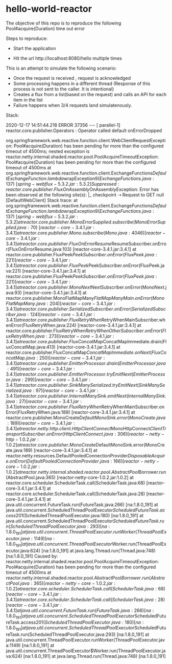 # hello-world-reactor

The objective of this repo is to reproduce the following Pool#acquire(Duration) time out error



Steps to reproduce:

- Start the application

- Hit the url http://localhost:8080/hello multiple times

This is an attempt to simulate the following scenario:

- Once the request is received , request is acknowledged
- Some processing happens in a different thread (Response of this process is not sent to the caller. It is intentional)
- Creates a flux from a list(based on the request) and calls an API for each item in the list 
- Failure happens when 3/4 requests land simulatenously.


Stack: 

2020-12-17 14:51:44.218 ERROR 37356 --- [     parallel-1] reactor.core.publisher.Operators         : Operator called default onErrorDropped

org.springframework.web.reactive.function.client.WebClientRequestException: Pool#acquire(Duration) has been pending for more than the configured timeout of 4500ms; nested exception is reactor.netty.internal.shaded.reactor.pool.PoolAcquireTimeoutException: Pool#acquire(Duration) has been pending for more than the configured timeout of 4500ms
	at org.springframework.web.reactive.function.client.ExchangeFunctions$DefaultExchangeFunction.lambda$wrapException$9(ExchangeFunctions.java:137) ~[spring-webflux-5.3.2.jar:5.3.2]
	Suppressed: reactor.core.publisher.FluxOnAssembly$OnAssemblyException: 
Error has been observed at the following site(s):
	|_ checkpoint ⇢ Request to GET null [DefaultWebClient]
Stack trace:
		at org.springframework.web.reactive.function.client.ExchangeFunctions$DefaultExchangeFunction.lambda$wrapException$9(ExchangeFunctions.java:137) ~[spring-webflux-5.3.2.jar:5.3.2]
		at reactor.core.publisher.MonoErrorSupplied.subscribe(MonoErrorSupplied.java:70) ~[reactor-core-3.4.1.jar:3.4.1]
		at reactor.core.publisher.Mono.subscribe(Mono.java:4046) [reactor-core-3.4.1.jar:3.4.1]
		at reactor.core.publisher.FluxOnErrorResume$ResumeSubscriber.onError(FluxOnErrorResume.java:103) [reactor-core-3.4.1.jar:3.4.1]
		at reactor.core.publisher.FluxPeek$PeekSubscriber.onError(FluxPeek.java:221) [reactor-core-3.4.1.jar:3.4.1]
		at reactor.core.publisher.FluxPeek$PeekSubscriber.onError(FluxPeek.java:221) [reactor-core-3.4.1.jar:3.4.1]
		at reactor.core.publisher.FluxPeek$PeekSubscriber.onError(FluxPeek.java:221) [reactor-core-3.4.1.jar:3.4.1]
		at reactor.core.publisher.MonoNext$NextSubscriber.onError(MonoNext.java:93) [reactor-core-3.4.1.jar:3.4.1]
		at reactor.core.publisher.MonoFlatMapMany$FlatMapManyMain.onError(MonoFlatMapMany.java:204) [reactor-core-3.4.1.jar:3.4.1]
		at reactor.core.publisher.SerializedSubscriber.onError(SerializedSubscriber.java:124) [reactor-core-3.4.1.jar:3.4.1]
		at reactor.core.publisher.FluxRetryWhen$RetryWhenMainSubscriber.whenError(FluxRetryWhen.java:224) [reactor-core-3.4.1.jar:3.4.1]
		at reactor.core.publisher.FluxRetryWhen$RetryWhenOtherSubscriber.onError(FluxRetryWhen.java:273) [reactor-core-3.4.1.jar:3.4.1]
		at reactor.core.publisher.FluxConcatMap$ConcatMapImmediate.drain(FluxConcatMap.java:413) [reactor-core-3.4.1.jar:3.4.1]
		at reactor.core.publisher.FluxConcatMap$ConcatMapImmediate.onNext(FluxConcatMap.java:250) [reactor-core-3.4.1.jar:3.4.1]
		at reactor.core.publisher.EmitterProcessor.drain(EmitterProcessor.java:491) [reactor-core-3.4.1.jar:3.4.1]
		at reactor.core.publisher.EmitterProcessor.tryEmitNext(EmitterProcessor.java:299) [reactor-core-3.4.1.jar:3.4.1]
		at reactor.core.publisher.SinkManySerialized.tryEmitNext(SinkManySerialized.java:97) [reactor-core-3.4.1.jar:3.4.1]
		at reactor.core.publisher.InternalManySink.emitNext(InternalManySink.java:27) [reactor-core-3.4.1.jar:3.4.1]
		at reactor.core.publisher.FluxRetryWhen$RetryWhenMainSubscriber.onError(FluxRetryWhen.java:189) [reactor-core-3.4.1.jar:3.4.1]
		at reactor.core.publisher.MonoCreate$DefaultMonoSink.error(MonoCreate.java:189) [reactor-core-3.4.1.jar:3.4.1]
		at reactor.netty.http.client.HttpClientConnect$MonoHttpConnect$ClientTransportSubscriber.onError(HttpClientConnect.java:306) [reactor-netty-http-1.0.2.jar:1.0.2]
		at reactor.core.publisher.MonoCreate$DefaultMonoSink.error(MonoCreate.java:189) [reactor-core-3.4.1.jar:3.4.1]
		at reactor.netty.resources.DefaultPooledConnectionProvider$DisposableAcquire.onError(DefaultPooledConnectionProvider.java:166) [reactor-netty-core-1.0.2.jar:1.0.2]
		at reactor.netty.internal.shaded.reactor.pool.AbstractPool$Borrower.run(AbstractPool.java:365) [reactor-netty-core-1.0.2.jar:1.0.2]
		at reactor.core.scheduler.SchedulerTask.call(SchedulerTask.java:68) [reactor-core-3.4.1.jar:3.4.1]
		at reactor.core.scheduler.SchedulerTask.call(SchedulerTask.java:28) [reactor-core-3.4.1.jar:3.4.1]
		at java.util.concurrent.FutureTask.run(FutureTask.java:266) [na:1.8.0_191]
		at java.util.concurrent.ScheduledThreadPoolExecutor$ScheduledFutureTask.access$201(ScheduledThreadPoolExecutor.java:180) [na:1.8.0_191]
		at java.util.concurrent.ScheduledThreadPoolExecutor$ScheduledFutureTask.run(ScheduledThreadPoolExecutor.java:293) [na:1.8.0_191]
		at java.util.concurrent.ThreadPoolExecutor.runWorker(ThreadPoolExecutor.java:1149) [na:1.8.0_191]
		at java.util.concurrent.ThreadPoolExecutor$Worker.run(ThreadPoolExecutor.java:624) [na:1.8.0_191]
		at java.lang.Thread.run(Thread.java:748) [na:1.8.0_191]
Caused by: reactor.netty.internal.shaded.reactor.pool.PoolAcquireTimeoutException: Pool#acquire(Duration) has been pending for more than the configured timeout of 4500ms
	at reactor.netty.internal.shaded.reactor.pool.AbstractPool$Borrower.run(AbstractPool.java:365) [reactor-netty-core-1.0.2.jar:1.0.2]
	at reactor.core.scheduler.SchedulerTask.call(SchedulerTask.java:68) [reactor-core-3.4.1.jar:3.4.1]
	at reactor.core.scheduler.SchedulerTask.call(SchedulerTask.java:28) [reactor-core-3.4.1.jar:3.4.1]
	at java.util.concurrent.FutureTask.run(FutureTask.java:266) [na:1.8.0_191]
	at java.util.concurrent.ScheduledThreadPoolExecutor$ScheduledFutureTask.access$201(ScheduledThreadPoolExecutor.java:180) [na:1.8.0_191]
	at java.util.concurrent.ScheduledThreadPoolExecutor$ScheduledFutureTask.run(ScheduledThreadPoolExecutor.java:293) [na:1.8.0_191]
	at java.util.concurrent.ThreadPoolExecutor.runWorker(ThreadPoolExecutor.java:1149) [na:1.8.0_191]
	at java.util.concurrent.ThreadPoolExecutor$Worker.run(ThreadPoolExecutor.java:624) [na:1.8.0_191]
	at java.lang.Thread.run(Thread.java:748) [na:1.8.0_191]
